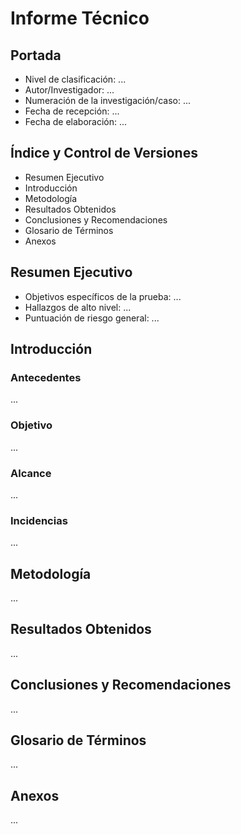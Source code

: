 # Informe Técnico

## Portada

- Nivel de clasificación: ...
- Autor/Investigador: ...
- Numeración de la investigación/caso: ...
- Fecha de recepción: ...
- Fecha de elaboración: ...

## Índice y Control de Versiones

- Resumen Ejecutivo
- Introducción
- Metodología
- Resultados Obtenidos
- Conclusiones y Recomendaciones
- Glosario de Términos
- Anexos

## Resumen Ejecutivo

- Objetivos específicos de la prueba: ...
- Hallazgos de alto nivel: ...
- Puntuación de riesgo general: ...

## Introducción

### Antecedentes

...

### Objetivo

...

### Alcance

...

### Incidencias

...

## Metodología

...

## Resultados Obtenidos

...

## Conclusiones y Recomendaciones

...

## Glosario de Términos

...

## Anexos

...
